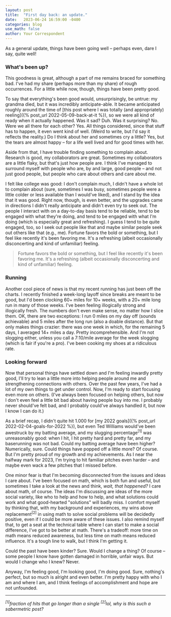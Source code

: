 ```yaml
---
layout: post
title:  "First day back: an update."
date:   2023-06-24 16:59:00 -0400
categories: blog
use_math: false
author: Your Correspondent
---
```


As a general update, things have been going well &ndash; perhaps even, dare I say, quite well!

### What's been up?

This goodness is great, although a part of me remains braced for something bad. I've had my share (perhaps more than my share) of rough occurrences. For a little while now, though, things have been pretty good.

To say that everything's been good would, unsurprisingly, be untrue: my grandma died, but it was incredibly anticipate-able. It became anticipated roughly around the time of [this post where I was totally (and appropriately) reeling]({% post_url 2022-05-09-back-at-it %}), so we were all kind of ready when it actually happened. Was it sad? Duh. Was it surprising? No. Were we all there for each other? Yes. All things considered, since that stuff has to happen, it even went kind of well. (Weird to write, but I'd say it reflects the reality.) Do I think about her and sometimes cry a little? Yes, but the tears are almost happy &ndash; for a life well lived and for good times with her.

Aside from that, I have trouble finding something to complain about. Research is good, my collaborators are great. Sometimes my collaborators are a little flaky, but that's just how people are. I think I've managed to surround myself with people who are, by and large, good people &ndash; and not just good people, but people who care about others and care about me.

I felt like college was good: I don't complain much, I didn't have a whole lot to complain about (sure, sometimes I was busy, sometimes people were a little colder or less available than I would've liked), and I stand by the idea that it was good. Right now, though, is even better, and the upgrades came in directions I didn't really anticipate and didn't even try to seek out. The people I interact with on a day-to-day basis tend to be reliable, tend to be engaged with what they're doing, and tend to be engaged with what I'm doing (which is especially great and refreshing). I guess I tend to be quite engaged, too, so I seek out people like that and maybe similar people seek out others like that (e.g., me). Fortune favors the bold or something, but I feel like recently it's been favoring me. It's a refreshing (albeit occasionally disconcerting and kind of unfamiliar) feeling.

> Fortune favors the bold or something, but I feel like recently it's been favoring me. It's a refreshing (albeit occasionally disconcerting and kind of unfamiliar) feeling.

### Running

Another cool piece of news is that my recent running has just been off the charts. I recently finished a week-long layoff since breaks are meant to be good, but I'd been clocking 60+ miles for 10+ weeks, with a 20+ mile long run in many of those weeks. I've been feeling illogically strong and illogically fresh. The numbers don't even make sense, no matter how I slice them. OK, there are two exceptions: I run 0 miles on my day off (sounds achievable) and 5 miles after the long run (also a doable distance). But that only makes things crazier: there was one week in which, for the remaining 5 days, I averaged 14+ miles a day. Pretty incomprehensible. And I'm not slogging either, unless you call a 7:10/mile average for the week slogging (which is fair if you're a pro). I've been cooking my shoes at a ridiculous rate.

### Looking forward

Now that personal things have settled down and I'm feeling inwardly pretty good, I'll try to lean a little more into helping people around me and strengthening connections with others. Over the past few years, I've had a lot of my own things to get under control. Now, I'm ready to start focusing even more on others. (I've always been focused on helping others, but now I don't even feel a little bit bad about having people buy into me. I probably never should've felt bad, and I probably could've always handled it, but now I know I can do it.)

As a brief recap, I didn't quite hit 1.000 for [my 2022 goals]({% post_url 2022-02-04-goals-for-2022 %}), but even Ted Williams would've been awestruck by my batting average, and my slugging percentage<sup>[1]</sup> was unreasonably good: when I hit, I hit pretty hard and pretty far, and my baserunning was not bad. Could my batting average have been higher? Numerically, sure. Could things have popped off a little more? Of course. But I'm pretty proud of my growth and my achievements. As I near the halfway mark for 2023, I'm trying to hit familiar pitches even harder &ndash; and maybe even wack a few pitches that I missed before.

One minor fear is that I'm becoming disconnected from the issues and ideas I care about. I've been focused on math, which is both fun and useful, but sometimes I take a look at the news and think, *wait, that happened?* I care about math, of course. The ideas I'm discussing are ideas of the more social variety, like who to help and how to help, and what solutions could work and what good-hearted "solutions" will badly miss. I comfort myself by thinking that, with my background and experiences, my wins above replacement<sup>[2]</sup> in using math to solve social problems will be decidedly positive, even if I could be more aware of these issues. I also remind myself that, to get a seat at the technical table where I can start to make a social difference, I've got to be better at math. There's a tradeoff: more time on math means reduced awareness, but less time on math means reduced influence. It's a tough line to walk, but I think I'm getting it.

Could the past have been kinder? Sure. Would I change a thing? Of course &ndash; some people I know have gotten damaged in horrible, unfair ways. But would I change who I knew? Never.

Anyway, I'm feeling good, I'm looking good, I'm doing good. Sure, nothing's perfect, but so much is alright and even better. I'm pretty happy with who I am and where I am, and I think feelings of accomplishment and hope are not unfounded. 

---

*<sup>[1]</sup>fraction of hits that go longer than a single*
*<sup>[2]</sup>lol, why is this such a sabermetric post?*
